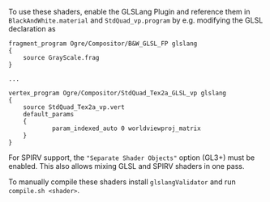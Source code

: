 To use these shaders, enable the GLSLang Plugin and reference them in `BlackAndWhite.material` and `StdQuad_vp.program` by e.g. modifying the GLSL declaration as

```
fragment_program Ogre/Compositor/B&W_GLSL_FP glslang
{
    source GrayScale.frag
}

...

vertex_program Ogre/Compositor/StdQuad_Tex2a_GLSL_vp glslang
{
    source StdQuad_Tex2a_vp.vert
    default_params
    {
		    param_indexed_auto 0 worldviewproj_matrix
    }
}
```

For SPIRV support, the `"Separate Shader Objects"` option (GL3+) must be enabled. This also allows mixing GLSL and SPIRV shaders in one pass.

To manually compile these shaders install `glslangValidator` and run `compile.sh <shader>`.